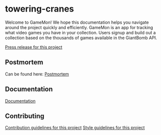 # towering-cranes
Welcome to GameMon! We hope this documentation helps you navigate around the project quickly and efficiently. GameMon is an app for tracking what video games you have in your collection. Users signup and build out a collection based on the thousands of games available in the GiantBomb API.

[Press release for this project](PRESS-RELEASE.md)

## Postmortem
Can be found here: [Postmortem](POSTMORTEM.md)

## Documentation
[Documentation](documentation/documentation.pdf)

## Contributing
[Contribution guidelines for this project](CONTRIBUTING.md)
[Style guidelines for this project](STYLE-GUIDE.md)
